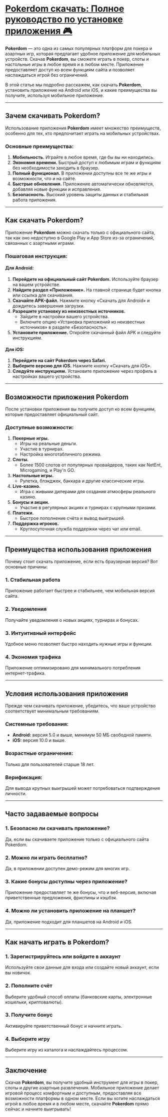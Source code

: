 # [Pokerdom скачать: Полное руководство по установке приложения 🎮](https://brandplay.link/FwVc4f)

**Pokerdom** — это одна из самых популярных платформ для покера и азартных игр, которая предлагает удобное приложение для мобильных устройств. Скачав **Pokerdom**, вы сможете играть в покер, слоты и настольные игры в любое время и в любом месте. Приложение предоставляет доступ ко всем функциям сайта и позволяет наслаждаться игрой без ограничений.

В этой статье мы подробно расскажем, как скачать **Pokerdom**, установить приложение на Android или iOS, и какие преимущества вы получите, используя мобильное приложение.

***

## Зачем скачивать Pokerdom?

Использование приложения **Pokerdom** имеет множество преимуществ, особенно для тех, кто предпочитает играть на мобильных устройствах.

### Основные преимущества:

1. **Мобильность.**
   Играйте в любое время, где бы вы ни находились.
2. **Экономия времени.**
   Быстрый доступ к любимым играм и функциям без необходимости заходить в браузер.
3. **Полный функционал.**
   В приложении доступны все те же игры и возможности, что и на сайте.
4. **Быстрые обновления.**
   Приложение автоматически обновляется, добавляя новые функции и исправления.
5. **Безопасность.**
   Высокий уровень защиты данных и стабильная работа приложения.

***

## Как скачать Pokerdom?

Приложение **Pokerdom** можно скачать только с официального сайта, так как оно недоступно в Google Play и App Store из-за ограничений, связанных с азартными играми.

### Пошаговая инструкция:

#### Для Android:

1. **Перейдите на официальный сайт Pokerdom.**
   Используйте браузер на вашем устройстве.
2. **Найдите раздел «Приложение».**
   На главной странице будет кнопка или ссылка для скачивания.
3. **Скачайте APK-файл.**
   Нажмите кнопку «Скачать для Android» и дождитесь завершения загрузки.
4. **Разрешите установку из неизвестных источников.**
   * Зайдите в настройки вашего устройства.
   * Включите опцию «Установка приложений из неизвестных источников» в разделе «Безопасность».
5. **Установите приложение.**
   Откройте скачанный файл APK и следуйте инструкциям.

#### Для iOS:

1. **Перейдите на сайт Pokerdom через Safari.**
2. **Выберите версию для iOS.**
   Нажмите кнопку «Скачать для iOS».
3. **Следуйте инструкциям.**
   Установите приложение через профиль в настройках вашего устройства.

***

## Возможности приложения Pokerdom

После установки приложения вы получите доступ ко всем функциям, которые предоставляет официальный сайт.

### Доступные возможности:

1. **Покерные игры.**
   * Игры на реальные деньги.
   * Участие в турнирах.
   * Настройка многотабличного режима.
2. **Слоты.**
   * Более 1500 слотов от популярных провайдеров, таких как NetEnt, Microgaming, и Play'n GO.
3. **Настольные игры.**
   * Рулетка, блэкджек, баккара и другие классические игры.
4. **Live-казино.**
   * Игра с живыми дилерами для создания атмосферы реального казино.
5. **Бонусы и акции.**
   * Участие в регулярных акциях и турнирах с крупными призами.
6. **Платежи.**
   * Быстрое пополнение счёта и вывод выигрышей.
7. **Поддержка игроков.**
   * Круглосуточная служба поддержки через чат или email.

***

## Преимущества использования приложения

Почему стоит скачать приложение, если есть браузерная версия? Вот основные причины:

### 1. Стабильная работа

Приложение работает быстрее и стабильнее, чем мобильная версия сайта.

### 2. Уведомления

Получайте уведомления о новых акциях, турнирах и бонусах.

### 3. Интуитивный интерфейс

Удобное меню позволяет быстро находить нужные игры и функции.

### 4. Экономия трафика

Приложение оптимизировано для минимального потребления интернет-трафика.

***

## Условия использования приложения

Прежде чем скачивать приложение, убедитесь, что ваше устройство соответствует минимальным требованиям.

### Системные требования:

* **Android:** версия 5.0 и выше, минимум 50 МБ свободной памяти.
* **iOS:** версия 10.0 и выше.

### Возрастные ограничения:

Только для пользователей старше 18 лет.

### Верификация:

Для вывода крупных выигрышей может потребоваться подтверждение личности.

***

## Часто задаваемые вопросы

### 1. Безопасно ли скачивать приложение?

Да, если вы скачиваете приложение только с официального сайта Pokerdom.

### 2. Можно ли играть бесплатно?

Да, в приложении доступен демо-режим для многих игр.

### 3. Какие бонусы доступны через приложение?

Приложение предоставляет те же бонусы, что и веб-версия, включая приветственные предложения, фриспины и кэшбэк.

### 4. Можно ли установить приложение на планшет?

Да, приложение подходит для планшетов на Android и iOS.

***

## Как начать играть в Pokerdom?

### 1. Зарегистрируйтесь или войдите в аккаунт

Используйте свои данные для входа или создайте новый аккаунт, если вы новичок.

### 2. Пополните счёт

Выберите удобный способ оплаты (банковские карты, электронные кошельки, криптовалюты).

### 3. Получите бонус

Активируйте приветственный бонус и начните играть.

### 4. Выберите игру

Выберите игру из каталога и наслаждайтесь процессом.

***

## Заключение

Скачав **Pokerdom**, вы получите удобный инструмент для игры в покер, слоты и другие азартные развлечения. Мобильное приложение делает игровой процесс комфортным и доступным, предоставляя все возможности платформы в одном месте. Если вы хотите наслаждаться игрой в любое время и в любом месте, скачайте **Pokerdom** прямо сейчас и начните выигрывать!
